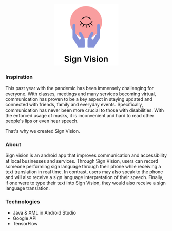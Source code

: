 <p align="center">
  <img src="screenshots/SignVisionLogo.png" alt="Logo" width="200px" /><br />
</p>

### Inspiration
This past year with the pandemic has been immensely challenging for everyone. With classes, meetings and many services becoming virtual, communication has proven to be a key aspect in staying updated and connected with friends, family and everyday events. 
Specifically, communication has never been more crucial to those with disabilities. With the enforced usage of masks, it is inconvenient and hard to read other people's lips or even hear speech.

That's why we created Sign Vision.

### About
Sign vision is an android app that improves communication and accessibility at local businesses and services. 
Through Sign Vision, users can record someone performing sign language through their phone while receiving a text translation in real time. In contrast, users may also speak to the phone and will also receive a sign language interpretation of their speech. Finally, if one were to type their text into Sign Vision, they would also receive a sign language translation.


### Technologies
- Java & XML in Android Studio
- Google API
- TensorFlow
